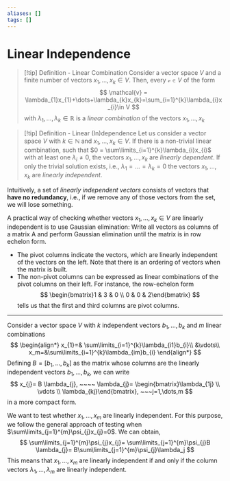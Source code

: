```yaml
---
aliases: []
tags: []
---
```


# Linear Independence

>[!tip] Definition - Linear Combination
Consider a vector space $V$ and a finite number of vectors $x_{1}, \dots,x_{k}\in V$. Then, every $\mathcal{v} \in V$ of the form
>$$
\mathcal{v} = \lambda_{1}x_{1}+\dots+\lambda_{k}x_{k}=\sum_{i=1}^{k}\lambda_{i}x_{i}\in V 
>$$
>with $\lambda_{1},\dots,\lambda_{k} \in \mathbb{R}$ is a *linear combination* of the vectors $x_{1}, \dots,x_{k}$

>[!tip] Definition - Linear (In)dependence
>Let us consider a vector space $V$ with $k\in\mathbb{N}$ and $x_{1}, \dots,x_{k}\in V$. If there is a non-trivial linear combination, such that $0 = \sum\limits_{i=1}^{k}\lambda_{i}x_{i}$ with at least one $\lambda_{i}\neq 0$, the vectors $x_{1}, \dots,x_{k}$ are *linearly dependent*. 
>If only the trivial solution exists, i.e., $\lambda_{1}=\dots=\lambda_{k}=0$ the vectors $x_{1}, \dots,x_{k}$ are *linearly independent*.

Intuitively, a set of *linearly independent vectors* consists of vectors that **have no redundancy**, i.e., if we remove any of those vectors from the set, we will lose something.

A practical way of checking whether vectors $x_{1}, \dots,x_{k}\in V$ are linearly independent is to use Gaussian elimination: Write all vectors as columns of a matrix A and perform Gaussian elimination until the matrix is in row echelon form.

- The pivot columns indicate the vectors, which are linearly independent of the vectors on the left. Note that there is an ordering of vectors when the matrix is built.
- The non-pivot columns can be expressed as linear combinations of the pivot columns on their left. For instance, the row-echelon form
$$
\begin{bmatrix}1 & 3 & 0 \\ 0 & 0 & 2\end{bmatrix}
$$
	tells us that the first and third columns are pivot columns. 

---
Consider a vector space $V$ with $k$ independent vectors $b_{1},\dots,b_{k}$ and $m$ linear combinations
$$
\begin{align*}
x_{1}=& \sum\limits_{i=1}^{k}\lambda_{i1}b_{i}\\
&\vdots\\
x_m=&\sum\limits_{i=1}^{k}\lambda_{im}b_{i}
\end{align*}
$$
Defining $B = [b_{1},\dots,b_k]$ as the matrix whose columns are the linearly independent vectors $b_{1},\dots,b_k$, we can write
$$
x_{j}= B \lambda_{j}, ~~~~ \lambda_{j}= \begin{bmatrix}\lambda_{1j} \\ \vdots  \\ \lambda_{kj}\end{bmatrix}, ~~~j=1,\dots,m
$$
in a more compact form.

We want to test whether $x_{1},\dots,x_{m}$ are linearly independent. For this purpose, we follow the general approach of testing when $\sum\limits_{j=1}^{m}\psi_{j}x_{j}=0$. We can obtain,
$$
\sum\limits_{j=1}^{m}\psi_{j}x_{j}= \sum\limits_{j=1}^{m}\psi_{j}B \lambda_{j}= B\sum\limits_{j=1}^{m}\psi_{j}\lambda_j
$$
This means that ${x_{1},\dots,x_{m}}$ are linearly independent if and only if the column vectors ${\lambda_{1},\dots,\lambda_m}$ are linearly independent.

